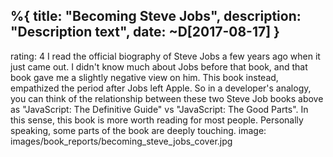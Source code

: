 %{
  title: "Becoming Steve Jobs",
  description: "Description text",
  date: ~D[2017-08-17]
}
---
rating: 4
I read the official biography of Steve Jobs a few years ago when it just came out. I didn't know much about Jobs before that book, and that book gave me a slightly negative view on him. This book instead, empathized the period after Jobs left Apple. So in a developer's analogy, you can think of the relationship between these two Steve Job books above as "JavaScript: The Definitive Guide" vs "JavaScript: The Good Parts". In this sense, this book is more worth reading for most people. Personally speaking, some parts of the book are deeply touching.
image: images/book_reports/becoming_steve_jobs_cover.jpg
